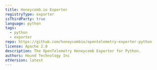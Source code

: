 ```yaml
---
title: Honeycomb.io Exporter
registryType: exporter
isThirdParty: true
language: python
tags:
  - python
  - exporter
repo: https://github.com/honeycombio/opentelemetry-exporter-python
license: Apache 2.0
description: The OpenTelemetry Honeycomb Exporter for Python.
authors: Hound Technology Inc
otVersion: latest
---
```

